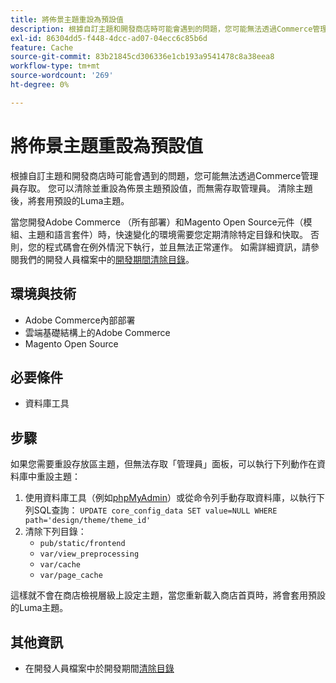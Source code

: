 ```yaml
---
title: 將佈景主題重設為預設值
description: 根據自訂主題和開發商店時可能會遇到的問題，您可能無法透過Commerce管理員存取。 您可以清除並重設為佈景主題預設值，而無需存取管理員。 清除主題後，將套用預設的Luma主題。
exl-id: 86304dd5-f448-4dcc-ad07-04ecc6c85b6d
feature: Cache
source-git-commit: 83b21845cd306336e1cb193a9541478c8a38eea8
workflow-type: tm+mt
source-wordcount: '269'
ht-degree: 0%

---
```


# 將佈景主題重設為預設值

根據自訂主題和開發商店時可能會遇到的問題，您可能無法透過Commerce管理員存取。 您可以清除並重設為佈景主題預設值，而無需存取管理員。 清除主題後，將套用預設的Luma主題。

當您開發Adobe Commerce （所有部署）和Magento Open Source元件（模組、主題和語言套件）時，快速變化的環境需要您定期清除特定目錄和快取。 否則，您的程式碼會在例外情況下執行，並且無法正常運作。 如需詳細資訊，請參閱我們的開發人員檔案中的[開發期間清除目錄](https://devdocs.magento.com/guides/v2.2/howdoi/php/php_clear-dirs.html)。

## 環境與技術

* Adobe Commerce內部部署
* 雲端基礎結構上的Adobe Commerce
* Magento Open Source

## 必要條件

* 資料庫工具

## 步驟

如果您需要重設存放區主題，但無法存取「管理員」面板，可以執行下列動作在資料庫中重設主題：

1. 使用資料庫工具（例如[phpMyAdmin](https://devdocs.magento.com/guides/v2.2/install-gde/prereq/optional.html#install-optional-phpmyadmin)）或從命令列手動存取資料庫，以執行下列SQL查詢： `UPDATE core_config_data SET value=NULL WHERE path='design/theme/theme_id'`
1. 清除下列目錄：
   * `pub/static/frontend`
   * `var/view_preprocessing`
   * `var/cache`
   * `var/page_cache`

這樣就不會在商店檢視層級上設定主題，當您重新載入商店首頁時，將會套用預設的Luma主題。

## 其他資訊

* 在開發人員檔案中於開發期間[清除目錄](https://devdocs.magento.com/guides/v2.2/howdoi/php/php_clear-dirs.html)
